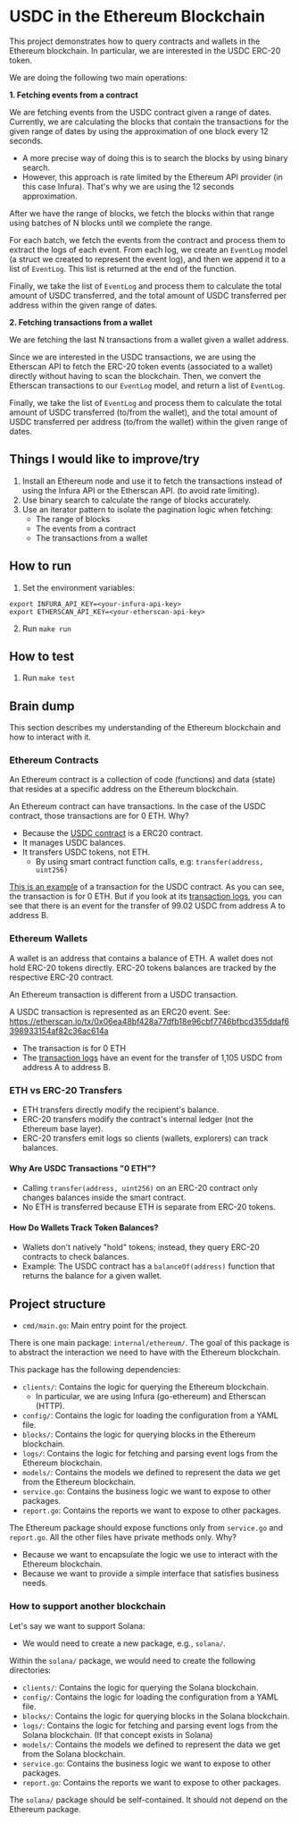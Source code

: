 # USDC in the Ethereum Blockchain

This project demonstrates how to query contracts and wallets in the Ethereum blockchain. In particular, we are interested in the USDC ERC-20 token.

We are doing the following two main operations:

**1. Fetching events from a contract**

We are fetching events from the USDC contract given a range of dates.
Currently, we are calculating the blocks that contain the transactions for the given range of dates by using the approximation of one block every 12 seconds.

- A more precise way of doing this is to search the blocks by using binary search.
- However, this approach is rate limited by the Ethereum API provider (in this case Infura). That's why we are using the 12 seconds approximation.

After we have the range of blocks, we fetch the blocks within that range using batches of N blocks until we complete the range.

For each batch, we fetch the events from the contract and process them to extract the logs of each event. From each log, we create an `EventLog` model (a struct we created to represent the event log), and then we append it to a list of `EventLog`. This list is returned at the end of the function.

Finally, we take the list of `EventLog` and process them to calculate the total amount of USDC transferred, and the total amount of USDC transferred per address within the given range of dates.

**2. Fetching transactions from a wallet**

We are fetching the last N transactions from a wallet given a wallet address.

Since we are interested in the USDC transactions, we are using the Etherscan API to fetch the ERC-20 token events (associated to a wallet) directly without having to scan the blockchain. Then, we convert the Etherscan transactions to our `EventLog` model, and return a list of `EventLog`.

Finally, we take the list of `EventLog` and process them to calculate the total amount of USDC transferred (to/from the wallet), and the total amount of USDC transferred per address (to/from the wallet) within the given range of dates.

## Things I would like to improve/try

1. Install an Ethereum node and use it to fetch the transactions instead of using the Infura API or the Etherscan API. (to avoid rate limiting).
2. Use binary search to calculate the range of blocks accurately.
3. Use an iterator pattern to isolate the pagination logic when fetching:
   * The range of blocks
   * The events from a contract
   * The transactions from a wallet

## How to run

1. Set the environment variables:
  ```
  export INFURA_API_KEY=<your-infura-api-key>
  export ETHERSCAN_API_KEY=<your-etherscan-api-key>
  ```
2. Run `make run`

## How to test

1. Run `make test`

## Brain dump

This section describes my understanding of the Ethereum blockchain and how to interact with it.

### Ethereum Contracts

An Ethereum contract is a collection of code (functions) and data (state) that resides at a specific address on the Ethereum blockchain.

An Ethereum contract can have transactions. In the case of the USDC contract, those transactions are for 0 ETH. Why?
* Because the [USDC contract](https://etherscan.io/address/0xa0b86991c6218b36c1d19d4a2e9eb0ce3606eb48) is a ERC20 contract.
* It manages USDC balances.
* It transfers USDC tokens, not ETH.
  * By using smart contract function calls, e.g: `transfer(address, uint256)`


[This is an example](https://etherscan.io/tx/0x222902aa4b4dbb38ac4c342b18a60237fbdb512dda01092ee5c588f328424472) of a transaction for the USDC contract. As you can see, the transaction is for 0 ETH. But if you look at its [transaction logs](https://etherscan.io/tx/0x222902aa4b4dbb38ac4c342b18a60237fbdb512dda01092ee5c588f328424472#eventlog), you can see that there is an event for the transfer of 99.02 USDC from address A to address B.

### Ethereum Wallets

A wallet is an address that contains a balance of ETH.
A wallet does not hold ERC-20 tokens directly.
ERC-20 tokens balances are tracked by the respective ERC-20 contract.

An Ethereum transaction is different from a USDC transaction.

A USDC transaction is represented as an ERC20 event.
See: https://etherscan.io/tx/0x06ea48bf428a77dfb18e96cbf7746bfbcd355ddaf6398933154af82c36ac614a
* The transaction is for 0 ETH
* The [transaction logs](https://etherscan.io/tx/0x06ea48bf428a77dfb18e96cbf7746bfbcd355ddaf6398933154af82c36ac614a#eventlog) have an event for the transfer of 1,105 USDC from address A to address B.

### ETH vs ERC-20 Transfers

* ETH transfers directly modify the recipient's balance.
* ERC-20 transfers modify the contract's internal ledger (not the Ethereum base layer).
* ERC-20 transfers emit logs so clients (wallets, explorers) can track balances.

#### Why Are USDC Transactions "0 ETH"?

* Calling `transfer(address, uint256)` on an ERC-20 contract only changes balances inside the smart contract.
* No ETH is transferred because ETH is separate from ERC-20 tokens.

#### How Do Wallets Track Token Balances?

* Wallets don't natively "hold" tokens; instead, they query ERC-20 contracts to check balances.
* Example: The USDC contract has a `balanceOf(address)` function that returns the balance for a given wallet.


## Project structure

* `cmd/main.go`: Main entry point for the project.

There is one main package: `internal/ethereum/`. The goal of this package is to abstract the interaction we need to have with the Ethereum blockchain.

This package has the following dependencies:
* `clients/`: Contains the logic for querying the Ethereum blockchain.
   * In particular, we are using Infura (go-ethereum) and Etherscan (HTTP).
* `config/`: Contains the logic for loading the configuration from a YAML file.
* `blocks/`: Contains the logic for querying blocks in the Ethereum blockchain.
* `logs/`: Contains the logic for fetching and parsing event logs from the Ethereum blockchain.
* `models/`: Contains the models we defined to represent the data we get from the Ethereum blockchain.
* `service.go`: Contains the business logic we want to expose to other packages.
* `report.go`: Contains the reports we want to expose to other packages.

The Ethereum package should expose functions only from `service.go` and `report.go`. All the other files have private methods only. Why?
* Because we want to encapsulate the logic we use to interact with the Ethereum blockchain.
* Because we want to provide a simple interface that satisfies business needs.

### How to support another blockchain

Let's say we want to support Solana:

* We would need to create a new package, e.g., `solana/`.

Within the `solana/` package, we would need to create the following directories:

* `clients/`: Contains the logic for querying the Solana blockchain.
* `config/`: Contains the logic for loading the configuration from a YAML file.
* `blocks/`: Contains the logic for querying blocks in the Solana blockchain.
* `logs/`: Contains the logic for fetching and parsing event logs from the Solana blockchain. (If that concept exists in Solana)
* `models/`: Contains the models we defined to represent the data we get from the Solana blockchain.
* `service.go`: Contains the business logic we want to expose to other packages.
* `report.go`: Contains the reports we want to expose to other packages.

The `solana/` package should be self-contained. It should not depend on the Ethereum package.
